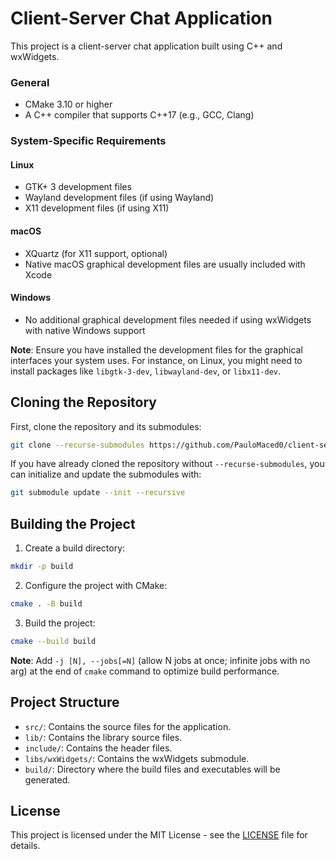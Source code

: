 # Client-Server Chat Application
This project is a client-server chat application built using C++ and wxWidgets.

### General
- CMake 3.10 or higher
- A C++ compiler that supports C++17 (e.g., GCC, Clang)

### System-Specific Requirements

#### Linux
- GTK+ 3 development files
- Wayland development files (if using Wayland)
- X11 development files (if using X11)

#### macOS
- XQuartz (for X11 support, optional)
- Native macOS graphical development files are usually included with Xcode

#### Windows
- No additional graphical development files needed if using wxWidgets with native Windows support

**Note**: Ensure you have installed the development files for the graphical interfaces your system uses. For instance, on Linux, you might need to install packages like `libgtk-3-dev`, `libwayland-dev`, or `libx11-dev`.

## Cloning the Repository

First, clone the repository and its submodules:

```sh
git clone --recurse-submodules https://github.com/PauloMaced0/client-server-chat-app.git && cd client-server-chat-app
```

If you have already cloned the repository without `--recurse-submodules`, you can initialize and update the submodules with:

```sh
git submodule update --init --recursive
```

## Building the Project 

1. Create a build directory:

```sh
mkdir -p build
```

2. Configure the project with CMake:

```sh
cmake . -B build
```

3. Build the project:

```sh
cmake --build build
```

**Note**: Add `-j [N], --jobs[=N]` (allow N jobs at once; infinite jobs with no arg) at the end of `cmake` command to optimize build performance.

## Project Structure 

- `src/`: Contains the source files for the application.
- `lib/`: Contains the library source files.
- `include/`: Contains the header files.
- `libs/wxWidgets/`: Contains the wxWidgets submodule.
- `build/`: Directory where the build files and executables will be generated.

## License
This project is licensed under the MIT License - see the [LICENSE](LICENSE) file for details.
